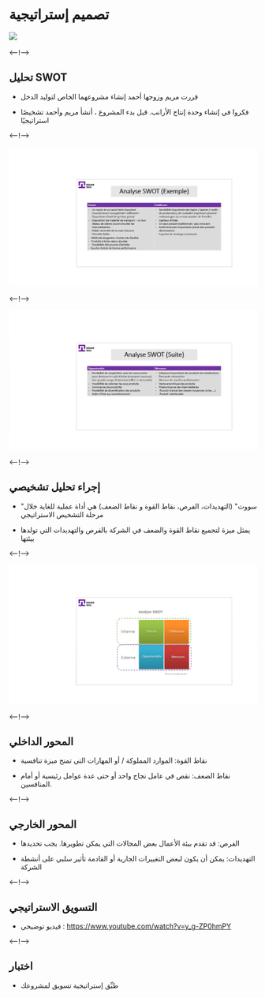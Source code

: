 # تصميم إستراتيجية

![](http://douar.tech/dt_assets/session-2/slide-1.png)

<--!-->

## تحليل SWOT

- قررت مريم وزوجها أحمد إنشاء مشروعهما الخاص لتوليد الدخل

- فكروا في إنشاء وحدة إنتاج الأرانب. قبل بدء المشروع ، أنشأ مريم وأحمد تشخيصًا استراتيجيًا

<--!-->

![](./assets/Analyse_SWOT.png)

<--!-->

![](./assets/Analyse_SWOT_suite.png)

<--!-->

## إجراء تحليل تشخيصي

- "سووت" (التهديدات، الفرص، نقاط القوة و نقاط الضعف) هي أداة عملية للغاية خلال مرحلة التشخيص الاستراتيجي

- يمثل ميزة لتجميع نقاط القوة والضعف في الشركة  بالفرص والتهديدات التي تولدها بيئتها

<--!-->

![](./assets/Interne_et_Externe.png)

<--!-->

## المحور الداخلي

- نقاط القوة: الموارد المملوكة / أو المهارات التي تمنح ميزة تنافسية

- نقاط الضعف: نقص في عامل نجاح واحد أو حتى عدة عوامل رئيسية أو أمام المنافسين.

<--!-->

## المحور الخارجي

- الفرص: قد تقدم بيئة الأعمال بعض المجالات التي يمكن تطويرها. يجب تحديدها

- التهديدات: يمكن أن يكون لبعض التغييرات الجارية أو القادمة تأثير سلبي على أنشطة الشركة

<--!-->

## التسويق الاستراتيجي

- فيديو توضيحي : https://www.youtube.com/watch?v=y_g-ZP0hmPY

<--!-->

## اختبار

- طبِّق إستراتيجية تسويق لمشروعك
